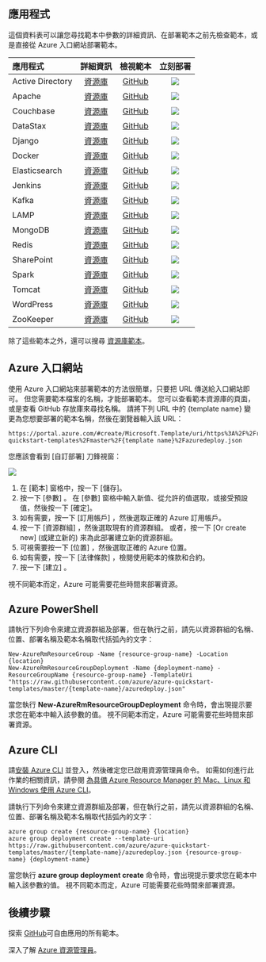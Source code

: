 

## <a name="applications"></a>應用程式
這個資料表可以讓您尋找範本中參數的詳細資訊、在部署範本之前先檢查範本，或是直接從 Azure 入口網站部署範本。

| 應用程式 | 詳細資訊 | 檢視範本 | 立刻部署 |
|:--- |:---:|:---:|:---:|
| Active Directory |[資源庫](https://azure.microsoft.com/documentation/templates/active-directory-new-domain-ha-2-dc/) |[GitHub](https://github.com/Azure/azure-quickstart-templates/tree/master/active-directory-new-domain-ha-2-dc) |<a href="https://portal.azure.com/#create/Microsoft.Template/uri/https%3A%2F%2Fraw.githubusercontent.com%2FAzure%2Fazure-quickstart-templates%2Fmaster%2Factive-directory-new-domain-ha-2-dc%2Fazuredeploy.json" target="_blank"><img src="http://azuredeploy.net/deploybutton.png"/></a> |
| Apache |[資源庫](https://azure.microsoft.com/documentation/templates/apache2-on-ubuntu-vm/) |[GitHub](https://github.com/Azure/azure-quickstart-templates/tree/master/apache2-on-ubuntu-vm) |<a href="https://portal.azure.com/#create/Microsoft.Template/uri/https%3A%2F%2Fraw.githubusercontent.com%2FAzure%2Fazure-quickstart-templates%2Fmaster%2Fapache2-on-ubuntu-vm%2Fazuredeploy.json" target="_blank"><img src="http://azuredeploy.net/deploybutton.png"/></a> |
| Couchbase |[資源庫](https://azure.microsoft.com/documentation/templates/couchbase-on-ubuntu/) |[GitHub](https://github.com/Azure/azure-quickstart-templates/tree/master/couchbase-on-ubuntu) |<a href="https://portal.azure.com/#create/Microsoft.Template/uri/https%3A%2F%2Fraw.githubusercontent.com%2FAzure%2Fazure-quickstart-templates%2Fmaster%2Fcouchbase-on-ubuntu%2Fazuredeploy.json" target="_blank"><img src="http://azuredeploy.net/deploybutton.png"/></a> |
| DataStax |[資源庫](https://azure.microsoft.com/documentation/templates/datastax-on-ubuntu/) |[GitHub](https://github.com/Azure/azure-quickstart-templates/tree/master/datastax-on-ubuntu) |<a href="https://portal.azure.com/#create/Microsoft.Template/uri/https%3A%2F%2Fraw.githubusercontent.com%2FAzure%2Fazure-quickstart-templates%2Fmaster%2Fdatastax-on-ubuntu%2Fazuredeploy.json" target="_blank"><img src="http://azuredeploy.net/deploybutton.png"/></a> |
| Django |[資源庫](https://azure.microsoft.com/documentation/templates/django-app/) |[GitHub](https://github.com/Azure/azure-quickstart-templates/tree/master/django-app) |<a href="https://portal.azure.com/#create/Microsoft.Template/uri/https%3A%2F%2Fraw.githubusercontent.com%2FAzure%2Fazure-quickstart-templates%2Fmaster%2Fdjango-app%2Fazuredeploy.json" target="_blank"><img src="http://azuredeploy.net/deploybutton.png"/></a> |
| Docker |[資源庫](https://azure.microsoft.com/documentation/templates/docker-simple-on-ubuntu/) |[GitHub](https://github.com/Azure/azure-quickstart-templates/tree/master/docker-simple-on-ubuntu) |<a href="https://portal.azure.com/#create/Microsoft.Template/uri/https%3A%2F%2Fraw.githubusercontent.com%2FAzure%2Fazure-quickstart-templates%2Fmaster%2Fdocker-simple-on-ubuntu%2Fazuredeploy.json" target="_blank"><img src="http://azuredeploy.net/deploybutton.png"/></a> |
| Elasticsearch |[資源庫](https://azure.microsoft.com/documentation/templates/elasticsearch/) |[GitHub](https://github.com/Azure/azure-quickstart-templates/tree/master/elasticsearch) |<a href="https://portal.azure.com/#create/Microsoft.Template/uri/https%3A%2F%2Fraw.githubusercontent.com%2FAzure%2Fazure-quickstart-templates%2Fmaster%2Felasticsearch%2Fazuredeploy.json" target="_blank"><img src="http://azuredeploy.net/deploybutton.png"/></a> |
| Jenkins |[資源庫](https://azure.microsoft.com/documentation/templates/jenkins-on-ubuntu/) |[GitHub](https://github.com/Azure/azure-quickstart-templates/tree/master/jenkins-on-ubuntu) |<a href="https://portal.azure.com/#create/Microsoft.Template/uri/https%3A%2F%2Fraw.githubusercontent.com%2FAzure%2Fazure-quickstart-templates%2Fmaster%2Fjenkins-on-ubuntu%2Fazuredeploy.json" target="_blank"><img src="http://azuredeploy.net/deploybutton.png"/></a> |
| Kafka |[資源庫](https://azure.microsoft.com/documentation/templates/kafka-ubuntu-multidisks/) |[GitHub](https://github.com/Azure/azure-quickstart-templates/tree/master/kafka-on-ubuntu) |<a href="https://portal.azure.com/#create/Microsoft.Template/uri/https%3A%2F%2Fraw.githubusercontent.com%2FAzure%2Fazure-quickstart-templates%2Fmaster%kafka-on-ubuntu%2Fazuredeploy.json" target="_blank"><img src="http://azuredeploy.net/deploybutton.png"/></a> |
| LAMP |[資源庫](https://azure.microsoft.com/en-us/documentation/templates/lamp-app/) |[GitHub](https://github.com/Azure/azure-quickstart-templates/tree/master/lamp-app) |<a href="https://portal.azure.com/#create/Microsoft.Template/uri/https%3A%2F%2Fraw.githubusercontent.com%2FAzure%2Fazure-quickstart-templates%2Fmaster%2Flamp-app%2Fazuredeploy.json" target="_blank"><img src="http://azuredeploy.net/deploybutton.png"/></a> |
| MongoDB |[資源庫](https://azure.microsoft.com/documentation/templates/mongodb-on-ubuntu/) |[GitHub](https://github.com/Azure/azure-quickstart-templates/tree/master/mongodb-on-ubuntu) |<a href="https://portal.azure.com/#create/Microsoft.Template/uri/https%3A%2F%2Fraw.githubusercontent.com%2FAzure%2Fazure-quickstart-templates%2Fmaster%2Fmongodb-on-ubuntu%2Fazuredeploy.json" target="_blank"><img src="http://azuredeploy.net/deploybutton.png"/></a> |
| Redis |[資源庫](https://azure.microsoft.com/documentation/templates/redis-high-availability/) |[GitHub](https://github.com/Azure/azure-quickstart-templates/tree/master/redis-high-availability) |<a href="https://portal.azure.com/#create/Microsoft.Template/uri/https%3A%2F%2Fraw.githubusercontent.com%2FAzure%2Fazure-quickstart-templates%2Fmaster%2Fredis-high-availability%2Fazuredeploy.json" target="_blank"><img src="http://azuredeploy.net/deploybutton.png"/></a> |
| SharePoint |[資源庫](https://azure.microsoft.com/documentation/templates/sharepoint-three-vm/) |[GitHub](https://github.com/Azure/azure-quickstart-templates/tree/master/sharepoint-three-vm) |<a href="https://portal.azure.com/#create/Microsoft.Template/uri/https%3A%2F%2Fraw.githubusercontent.com%2FAzure%2Fazure-quickstart-templates%2Fmaster%2Fsharepoint-three-vm%2Fazuredeploy.json" target="_blank"><img src="http://azuredeploy.net/deploybutton.png"/></a> |
| Spark |[資源庫](https://azure.microsoft.com/documentation/templates/spark-ubuntu-multidisks/) |[GitHub](https://github.com/Azure/azure-quickstart-templates/tree/master/spark-ubuntu-multidisks) |<a href="https://portal.azure.com/#create/Microsoft.Template/uri/https%3A%2F%2Fraw.githubusercontent.com%2FAzure%2Fazure-quickstart-templates%2Fmaster%2Fspark-ubuntu-multidisks%2Fazuredeploy.json" target="_blank"><img src="http://azuredeploy.net/deploybutton.png"/></a> |
| Tomcat |[資源庫](https://azure.microsoft.com/documentation/templates/openjdk-tomcat-ubuntu-vm/) |[GitHub](https://github.com/Azure/azure-quickstart-templates/tree/master/openjdk-tomcat-ubuntu-vm) |<a href="https://portal.azure.com/#create/Microsoft.Template/uri/https%3A%2F%2Fraw.githubusercontent.com%2FAzure%2Fazure-quickstart-templates%2Fmaster%2Fopenjdk-tomcat-ubuntu-vm%2Fazuredeploy.json" target="_blank"><img src="http://azuredeploy.net/deploybutton.png"/></a> |
| WordPress |[資源庫](https://azure.microsoft.com/documentation/templates/wordpress-single-vm-ubuntu/) |[GitHub](https://github.com/Azure/azure-quickstart-templates/tree/master/wordpress-single-vm-ubuntu) |<a href="https://portal.azure.com/#create/Microsoft.Template/uri/https%3A%2F%2Fraw.githubusercontent.com%2FAzure%2Fazure-quickstart-templates%2Fmaster%2Fwordpress-single-vm-ubuntu%2Fazuredeploy.json" target="_blank"><img src="http://azuredeploy.net/deploybutton.png"/></a> |
| ZooKeeper |[資源庫](https://azure.microsoft.com/documentation/templates/zookeeper-cluster-ubuntu-vm/) |[GitHub](https://github.com/Azure/azure-quickstart-templates/tree/master/zookeeper-cluster-ubuntu-vm) |<a href="https://portal.azure.com/#create/Microsoft.Template/uri/https%3A%2F%2Fraw.githubusercontent.com%2FAzure%2Fazure-quickstart-templates%2Fmaster%2Fzookeeper-cluster-ubuntu-vm%2Fazuredeploy.json" target="_blank"><img src="http://azuredeploy.net/deploybutton.png"/></a> |

除了這些範本之外，還可以搜尋 [資源庫範本](https://azure.microsoft.com/documentation/templates/)。

## <a name="azure-portal"></a>Azure 入口網站
使用 Azure 入口網站來部署範本的方法很簡單，只要把 URL 傳送給入口網站即可。 但您需要範本檔案的名稱，才能部署範本。 您可以查看範本資源庫的頁面，或是查看 GitHub 存放庫來尋找名稱。 請將下列 URL 中的 {template name} 變更為您想要部署的範本名稱，然後在瀏覽器輸入該 URL：

    https://portal.azure.com/#create/Microsoft.Template/uri/https%3A%2F%2Fraw.githubusercontent.com%2FAzure%2Fazure-quickstart-templates%2Fmaster%2F{template name}%2Fazuredeploy.json

您應該會看到 [自訂部署] 刀鋒視窗：

![](../articles/virtual-machines/media/virtual-machines-workload-template-ad-domain/azure-portal-template.png)

1. 在 [範本] 窗格中，按一下 [儲存]。
2. 按一下 [參數] 。 在 [參數] 窗格中輸入新值、從允許的值選取，或接受預設值，然後按一下 [確定]。
3. 如有需要，按一下 [訂用帳戶]  ，然後選取正確的 Azure 訂用帳戶。
4. 按一下 [資源群組]  ，然後選取現有的資源群組。 或者，按一下 [Or create new] (或建立新的)  來為此部署建立新的資源群組。
5. 可視需要按一下 [位置]  ，然後選取正確的 Azure 位置。
6. 如有需要，按一下 [法律條款]  ，檢閱使用範本的條款和合約。
7. 按一下 [建立] 。

視不同範本而定，Azure 可能需要花些時間來部署資源。

## <a name="azure-powershell"></a>Azure PowerShell
請執行下列命令來建立資源群組及部署，但在執行之前，請先以資源群組的名稱、位置、部署名稱及範本名稱取代括弧內的文字：

    New-AzureRmResourceGroup -Name {resource-group-name} -Location {location}
    New-AzureRmResourceGroupDeployment -Name {deployment-name} -ResourceGroupName {resource-group-name} -TemplateUri "https://raw.githubusercontent.com/azure/azure-quickstart-templates/master/{template-name}/azuredeploy.json"

當您執行 **New-AzureRmResourceGroupDeployment** 命令時，會出現提示要求您在範本中輸入該參數的值。 視不同範本而定，Azure 可能需要花些時間來部署資源。

## <a name="azure-cli"></a>Azure CLI
請[安裝 Azure CLI](../articles/cli-install-nodejs.md) 並登入，然後確定您已啟用資源管理員命令。 如需如何進行此作業的相關資訊，請參閱 [為具備 Azure Resource Manager 的 Mac、Linux 和 Windows 使用 Azure CLI](../articles/xplat-cli-azure-resource-manager.md)。

請執行下列命令來建立資源群組及部署，但在執行之前，請先以資源群組的名稱、位置、部署名稱及範本名稱取代括弧內的文字：

    azure group create {resource-group-name} {location}
    azure group deployment create --template-uri https://raw.githubusercontent.com/azure/azure-quickstart-templates/master/{template-name}/azuredeploy.json {resource-group-name} {deployment-name}

當您執行 **azure group deployment create** 命令時，會出現提示要求您在範本中輸入該參數的值。 視不同範本而定，Azure 可能需要花些時間來部署資源。

## <a name="next-steps"></a>後續步驟
探索 [GitHub](https://github.com/Azure/azure-quickstart-templates)可自由應用的所有範本。

深入了解 [Azure 資源管理員](../articles/resource-group-template-deploy.md)。

